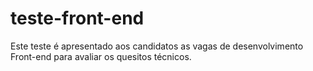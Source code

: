 # teste-front-end
Este teste é apresentado aos candidatos as vagas de desenvolvimento Front-end para avaliar os quesitos técnicos.
